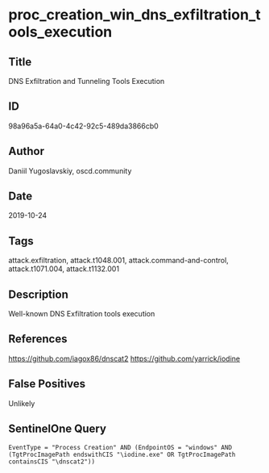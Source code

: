 # proc_creation_win_dns_exfiltration_tools_execution

## Title
DNS Exfiltration and Tunneling Tools Execution

## ID
98a96a5a-64a0-4c42-92c5-489da3866cb0

## Author
Daniil Yugoslavskiy, oscd.community

## Date
2019-10-24

## Tags
attack.exfiltration, attack.t1048.001, attack.command-and-control, attack.t1071.004, attack.t1132.001

## Description
Well-known DNS Exfiltration tools execution

## References
https://github.com/iagox86/dnscat2
https://github.com/yarrick/iodine

## False Positives
Unlikely

## SentinelOne Query
```
EventType = "Process Creation" AND (EndpointOS = "windows" AND (TgtProcImagePath endswithCIS "\iodine.exe" OR TgtProcImagePath containsCIS "\dnscat2"))

```